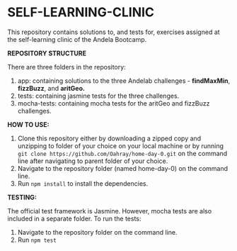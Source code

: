 # SELF-LEARNING-CLINIC
This repository contains solutions to, and tests for, exercises assigned at the self-learning clinic of the Andela Bootcamp.

**REPOSITORY STRUCTURE**

There are three folders in the repository:
   1. app: containing solutions to the three Andelab challenges - **findMaxMin**, **fizzBuzz**, and **aritGeo.**
   2. tests: containing jasmine tests for the three challenges.
   3. mocha-tests: containing mocha tests for the aritGeo and fizzBuzz challenges.


**HOW TO USE:**
   1. Clone this repository either by downloading a zipped copy and unzipping to folder of your choice on your local machine or by running `git clone https://github.com/Oahray/home-day-0.git` on the command line after navigating to parent folder of your choice.
   2. Navigate to the repository folder (named home-day-0) on the command line.
   3. Run `npm install` to install the dependencies. 

**TESTING:**

The official test framework is Jasmine. However, mocha tests are also included in a separate folder. To run the tests:
   1. Navigate to the repository folder on the command line.
   2. Run `npm test`
  